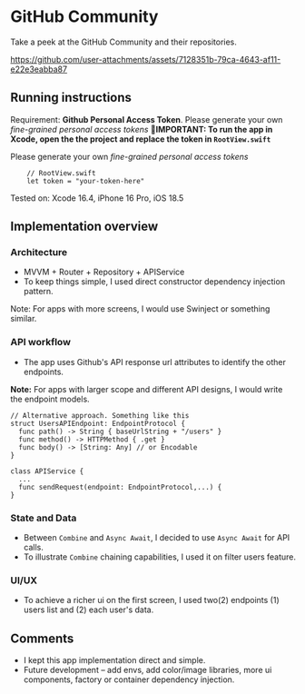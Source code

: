 # GitHub Community
Take a peek at the GitHub Community and their repositories.


https://github.com/user-attachments/assets/7128351b-79ca-4643-af11-e22e3eabba87


## Running instructions
Requirement: **Github Personal Access Token**. Please generate your own *fine-grained personal access tokens* 
**🚨IMPORTANT: 
To run the app in Xcode, open the the project and replace the token in `RootView.swift`**

Please generate your own *fine-grained personal access tokens* 

```
    // RootView.swift
    let token = "your-token-here"
```

Tested on: Xcode 16.4, iPhone 16 Pro, iOS 18.5

## Implementation overview

### Architecture
- MVVM + Router + Repository + APIService
- To keep things simple, I used direct constructor dependency injection pattern.
 
Note: For apps with more screens, I would use Swinject or something similar.

### API workflow
- The app uses Github's API response url attributes to identify the other endpoints.

**Note:** For apps with larger scope and different API designs, I would write the endpoint models. 

```
// Alternative approach. Something like this
struct UsersAPIEndpoint: EndpointProtocol {
  func path() -> String { baseUrlString + "/users" }
  func method() -> HTTPMethod { .get }
  func body() -> [String: Any] // or Encodable
}

class APIService {
  ...
  func sendRequest(endpoint: EndpointProtocol,...) { 
}

```

### State and Data
- Between `Combine` and `Async Await`, I decided to use `Async Await` for API calls.
- To illustrate `Combine` chaining capabilities, I used it on filter users feature.


### UI/UX
- To achieve a richer ui on the first screen, I used two(2) endpoints (1) users list and (2) each user's data.

  

## Comments
* I kept this app implementation direct and simple. 
* Future development – add envs, add color/image libraries, more ui components, factory or container dependency injection.




